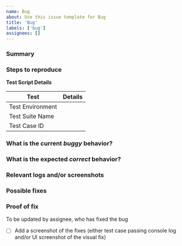 ```yaml
---
name: Bug
about: Use this issue template for Bug
title: 'Bug'
labels: ['bug']
assignees: []
---
```


<!---
Please read this!

Before opening a new issue, make sure to search for keywords in the issues filtered by the "Bug" label: https://gitlab.com/yapsody/react/presenter-interface/-/issues?scope=all&utf8=✓&state=opened&label_name[]=Bug and verify the issue you're about to submit isn't a duplicate.

You may link to this issue template using the following URL: https://gitlab.com/yapsody/react/presenter-interface/-/issues/new?issuable_template=Bug
--->

### Summary

<!--
Give a short summary for the issue that you are seeing.
Keep it descriptive as it gives an idea about whats to come further.
Precisely added summary will make sure patch is deployed in lesser time.
-->

### Steps to reproduce

<!--
How one can reproduce the issue?
If you do not have a test case, please create a test case before adding a bug, and link that failing script test id here.
OR
Make sure you provide a step by step guide for reproducing the issue. Correct steps will ensure the patch is deployed in lesser time.
-->

**Test Script Details**

| Test             | Details |
| ---------------- | ------- |
| Test Environment |         |
| Test Suite Name  |         |
| Test Case ID     |         |

### What is the current _buggy_ behavior?

<!-- (What actually happens) -->

### What is the expected _correct_ behavior?

<!-- (What you should see instead as a expected correct behavior) -->

### Relevant logs and/or screenshots

<!--
Paste any relevant logs - please use code blocks (```) to format console output, logs
Avoid adding screenshots of the log when you can put actual formatted log as a text.
Add screenshots where necessary to show a buggy behavior.
-->

### Possible fixes

<!--
If you can, link to the line of code that might be responsible for the problem.
This is different from the expected behavior, this is technical in nature about the patch.
-->

### Proof of fix

To be updated by assignee, who has fixed the bug

- [ ] Add a screenshot of the fixes (either test case passing console log and/or UI screenshot of the visual fix)
